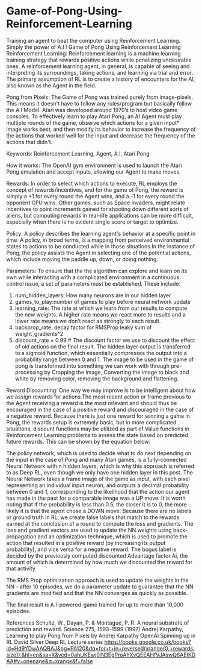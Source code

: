 # Game-of-Pong-Using-Reinforcement-Learning
Training an agent to beat the computer  using Reinforcement Learning. Simply the power of A.I !
Game of Pong Using Reinforcement Learning 
Reinforcement Learning:
Reinforcement learning is a machine learning training strategy that rewards positive actions while penalizing undesirable ones. A reinforcement learning agent, in general, is capable of seeing and interpreting its surroundings, taking actions, and learning via trial and error. The primary assumption of RL is to create a history of encounters for the AI, also known as the Agent in the field.

Pong from Pixels: The Game of Pong was trained purely from image-pixels. This means it doesn't have to follow any rules/program but basically follow the A.I Model. Atari was developed around 1970’s to host video game consoles. To effectively learn to play Atari Pong, an AI Agent must play multiple rounds of the game, observe which actions for a given input* image works best, and then modify its behavior to increase the frequency of the actions that worked well for the input and decrease the frequency of the actions that didn't.

Keywords: Reinforcement Learning, Agent, A.I, Atari Pong

How it works:
The OpenAI gym environment is used to launch the Atari Pong emulation and accept inputs, allowing our Agent to make moves.

Rewards:
In order to select which actions to execute, RL employs the concept of rewards/incentives, and for the game of Pong, the reward is simply a +1 for every round the Agent wins, and a -1 for every round the opponent CPU wins. Other games, such as Space Invaders, might relate incentives to point increments gained for shooting down different sorts of aliens, but computing rewards in real-life applications can be more difficult, especially when there is no evident single score or target to optimize.

Policy:
A policy describes the learning agent's behavior at a specific point in time. A policy, in broad terms, is a mapping from perceived environmental states to actions to be conducted while in those situations.In the instance of Pong, the policy assists the Agent in selecting one of the potential actions, which include moving the paddle up, down, or doing nothing.

Parameters:
To ensure that the the algorithm can explore and learn on its own while interacting with a complicated environment in a continuous control issue, a set of parameters must be established. These include:
1.  num_hidden_layers: How many neurons are in our hidden layer
2.  games_to_play:number of games to play before neural network update
3.  learning_rate: The rate at which we learn from our results to compute the new weights. A higher rate means we react more to results and a lower rate means we don’t react as strongly to each result.
4.  backprop_rate: decay factor for RMSProp leaky sum of weight_gradients^2
5.  discount_rate = 0.99 # The discount factor we use to discount the effect of old actions on the final result.
The hidden layer output is transferred to a sigmoid function, which essentially compresses the output into a probability range between 0 and 1. The image to be used in the game of pong is transformed into something we can work with through pre-processing  by Cropping the image, Converting the image to black and white by removing color, removing the background and flattening.

Reward Discounting:
One way we may improve is to be intelligent about how we assign rewards for actions.The most recent action or frame previous to the Agent receiving a reward is the most relevant and should thus be encouraged in the case of a positive reward and discouraged in the case of a negative reward.
Because there is just one reward for winning a game in Pong, the rewards setup is extremely basic, but in more complicated situations, discount functions may be utilized as part of Value functions in Reinforcement Learning problems to assess the state based on predicted future rewards. This can be shown by the equation below:


<!-- Where ,r = the magnitude of the reward for a given timestamp t + n,  γ = the discounting factor, n =the number of timesteps and H is the horizon for which we count the rewards.  -->
<!-- Neural Networks and the Policy network: -->
<!-- So our structure looks like this: -->
<!-- Neural Network Structure ( Andrej Karpathy, Pong from Pixels blog post) -->

The policy network, which is used to decide what to do next depending on the input in the case of Pong and many Atari games, is a fully-connected Neural Network with n hidden layers, which is why this approach is referred to as Deep RL, even though we only have one hidden layer in this post. The Neural Network  takes a frame image of the game as input, with each pixel representing an individual input neuron, and outputs a decimal probability between 0 and 1, corresponding to the likelihood that the action our agent has made in the past for a comparable image was a UP move. It is worth noting that if the probability is less than 0.5, the closer it is to 0, the more likely it is that the agent chose a DOWN move.
Because there are no labels or ground truth in RL, we create false labels that match to the rewards earned at the conclusion of a round to compute the loss and gradients. The loss and gradient vectors are used to update the NN weights using back-propagation and an optimization technique, which is used to promote the action that resulted in a positive reward (by increasing its output probability), and vice versa for a negative reward. The bogus label is decided by the previously computed discounted Advantage factor Ai, the amount of which is determined by how much we discounted the reward for that activity.

The RMS Prop optimization approach is used to update the weights in the NN – after 10 episodes, we do a parameter update to guarantee that the NN gradients are modified and that the NN converges as quickly as possible. 

The final result is A.I-powered-game trained for up to more than 10,000 episodes.

References 
Schultz, W., Dayan, P. & Montague, P. R. A neural substrate of prediction and reward. Science 275, 1593–1599 (1997)
Andrej Karpathy, Learning to play Pong from Pixels by Andrej Karpathy
OpenAI Spinning up in RL
David Silver Deep RL Lecture series
https://books.google.co.uk/books?id=Hd9YDwAAQBAJ&pg=PA120&dq=for+t+in+reversed(xrange(0,+rewards.size)):&hl=en&sa=X&ved=0ahUKEwj0iN3EgProAhXvQEEAHfVJAswQ6AEIKDAA#v=onepage&q=xrange&f=false
 

